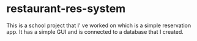 # restaurant-res-system
This is a school project that I' ve worked on which is a simple reservation app. It has a simple GUI and is connected to a database that I created.
